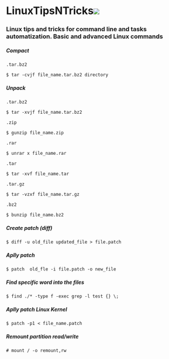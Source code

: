 # LinuxTipsNTricks![](https://img.shields.io/readthedocs/pip.svg)
### Linux tips and tricks for command line and tasks automatization. Basic and advanced Linux commands

##### Compact
```
.tar.bz2

$ tar -cvjf file_name.tar.bz2 directory
```

##### Unpack
```
.tar.bz2

$ tar -xvjf file_name.tar.bz2

.zip

$ gunzip file_name.zip

.rar

$ unrar x file_name.rar

.tar

$ tar -xvf file_name.tar

.tar.gz

$ tar -vzxf file_name.tar.gz

.bz2

$ bunzip file_name.bz2
```

##### Create patch (diff)
```
$ diff -u old_file updated_file > file.patch
```

##### Aplly patch
```
$ patch  old_fle -i file.patch -o new_file
```

##### Find specific word into the files
```
$ find ./* -type f -exec grep -l test {} \;
```

##### Aplly patch Linux Kernel
```
$ patch -p1 < file_name.patch
```

##### Remount partition read/write
```
# mount / -o remount,rw
```
